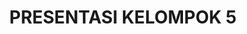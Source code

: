 ---
title: PRESENTASI KELOMPOK 5
permalink: /senimusik/
redirect_to: https://docs.google.com/presentation/d/1rpRBuxBlxQ77lwHMRHwYqZRkPj6EzRfwTLn3X4xy75I/edit?usp=drivesdk
#visible: 1
#published: false
hidden: true
---